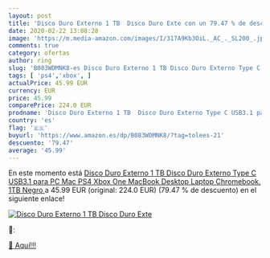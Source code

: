 ```yaml
---
layout: post
title: 'Disco Duro Externo 1 TB  Disco Duro Exte con un 79.47 % de descuento'
date: 2020-02-22 13:08:28
image: 'https://m.media-amazon.com/images/I/317A9Kb3OiL._AC_._SL200_.jpg'
comments: true
category: ofertas
author: ring
slug: 'B083WDMNK8-es Disco Duro Externo 1 TB Disco Duro Externo Type C USB3.1...'
tags: [ 'ps4','xbox', ]
actualPrice: 45.99 EUR
currency: EUR
price: 45.99
comparePrice: 224.0 EUR
prodname: 'Disco Duro Externo 1 TB  Disco Duro Externo Type C USB3.1 para PC  Mac  PS4  Xbox One  MacBook  Desktop  Laptop  Chromebook. 1TB Negro '
country: 'es'
flag: '🇪🇸'
buyurl: 'https://www.amazon.es/dp/B083WDMNK8/?tag=tolees-21'
descuento: '79.47'
average: '45.99'
---
```


En este momento está [Disco Duro Externo 1 TB  Disco Duro Externo Type C USB3.1 para PC  Mac  PS4  Xbox One  MacBook  Desktop  Laptop  Chromebook. 1TB Negro ](https://www.amazon.es/dp/B083WDMNK8/?tag=tolees-21) a 45.99 EUR (original: 224.0 EUR) (79.47 %  de descuento) en el siguiente enlace!

[![Disco Duro Externo 1 TB  Disco Duro Exte](https://m.media-amazon.com/images/I/317A9Kb3OiL._AC_._SL200_.jpg)](https://www.amazon.es/dp/B083WDMNK8/?tag=tolees-21)

🔎:


[🛒 Aquí!!!](https://www.amazon.es/dp/B083WDMNK8/?tag=tolees-21)
